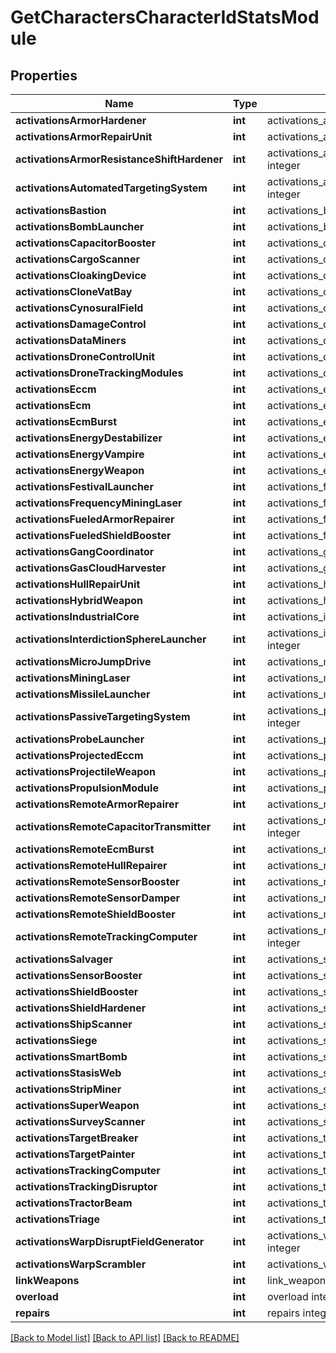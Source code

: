 # GetCharactersCharacterIdStatsModule

## Properties
Name | Type | Description | Notes
------------ | ------------- | ------------- | -------------
**activationsArmorHardener** | **int** | activations_armor_hardener integer | [optional] 
**activationsArmorRepairUnit** | **int** | activations_armor_repair_unit integer | [optional] 
**activationsArmorResistanceShiftHardener** | **int** | activations_armor_resistance_shift_hardener integer | [optional] 
**activationsAutomatedTargetingSystem** | **int** | activations_automated_targeting_system integer | [optional] 
**activationsBastion** | **int** | activations_bastion integer | [optional] 
**activationsBombLauncher** | **int** | activations_bomb_launcher integer | [optional] 
**activationsCapacitorBooster** | **int** | activations_capacitor_booster integer | [optional] 
**activationsCargoScanner** | **int** | activations_cargo_scanner integer | [optional] 
**activationsCloakingDevice** | **int** | activations_cloaking_device integer | [optional] 
**activationsCloneVatBay** | **int** | activations_clone_vat_bay integer | [optional] 
**activationsCynosuralField** | **int** | activations_cynosural_field integer | [optional] 
**activationsDamageControl** | **int** | activations_damage_control integer | [optional] 
**activationsDataMiners** | **int** | activations_data_miners integer | [optional] 
**activationsDroneControlUnit** | **int** | activations_drone_control_unit integer | [optional] 
**activationsDroneTrackingModules** | **int** | activations_drone_tracking_modules integer | [optional] 
**activationsEccm** | **int** | activations_eccm integer | [optional] 
**activationsEcm** | **int** | activations_ecm integer | [optional] 
**activationsEcmBurst** | **int** | activations_ecm_burst integer | [optional] 
**activationsEnergyDestabilizer** | **int** | activations_energy_destabilizer integer | [optional] 
**activationsEnergyVampire** | **int** | activations_energy_vampire integer | [optional] 
**activationsEnergyWeapon** | **int** | activations_energy_weapon integer | [optional] 
**activationsFestivalLauncher** | **int** | activations_festival_launcher integer | [optional] 
**activationsFrequencyMiningLaser** | **int** | activations_frequency_mining_laser integer | [optional] 
**activationsFueledArmorRepairer** | **int** | activations_fueled_armor_repairer integer | [optional] 
**activationsFueledShieldBooster** | **int** | activations_fueled_shield_booster integer | [optional] 
**activationsGangCoordinator** | **int** | activations_gang_coordinator integer | [optional] 
**activationsGasCloudHarvester** | **int** | activations_gas_cloud_harvester integer | [optional] 
**activationsHullRepairUnit** | **int** | activations_hull_repair_unit integer | [optional] 
**activationsHybridWeapon** | **int** | activations_hybrid_weapon integer | [optional] 
**activationsIndustrialCore** | **int** | activations_industrial_core integer | [optional] 
**activationsInterdictionSphereLauncher** | **int** | activations_interdiction_sphere_launcher integer | [optional] 
**activationsMicroJumpDrive** | **int** | activations_micro_jump_drive integer | [optional] 
**activationsMiningLaser** | **int** | activations_mining_laser integer | [optional] 
**activationsMissileLauncher** | **int** | activations_missile_launcher integer | [optional] 
**activationsPassiveTargetingSystem** | **int** | activations_passive_targeting_system integer | [optional] 
**activationsProbeLauncher** | **int** | activations_probe_launcher integer | [optional] 
**activationsProjectedEccm** | **int** | activations_projected_eccm integer | [optional] 
**activationsProjectileWeapon** | **int** | activations_projectile_weapon integer | [optional] 
**activationsPropulsionModule** | **int** | activations_propulsion_module integer | [optional] 
**activationsRemoteArmorRepairer** | **int** | activations_remote_armor_repairer integer | [optional] 
**activationsRemoteCapacitorTransmitter** | **int** | activations_remote_capacitor_transmitter integer | [optional] 
**activationsRemoteEcmBurst** | **int** | activations_remote_ecm_burst integer | [optional] 
**activationsRemoteHullRepairer** | **int** | activations_remote_hull_repairer integer | [optional] 
**activationsRemoteSensorBooster** | **int** | activations_remote_sensor_booster integer | [optional] 
**activationsRemoteSensorDamper** | **int** | activations_remote_sensor_damper integer | [optional] 
**activationsRemoteShieldBooster** | **int** | activations_remote_shield_booster integer | [optional] 
**activationsRemoteTrackingComputer** | **int** | activations_remote_tracking_computer integer | [optional] 
**activationsSalvager** | **int** | activations_salvager integer | [optional] 
**activationsSensorBooster** | **int** | activations_sensor_booster integer | [optional] 
**activationsShieldBooster** | **int** | activations_shield_booster integer | [optional] 
**activationsShieldHardener** | **int** | activations_shield_hardener integer | [optional] 
**activationsShipScanner** | **int** | activations_ship_scanner integer | [optional] 
**activationsSiege** | **int** | activations_siege integer | [optional] 
**activationsSmartBomb** | **int** | activations_smart_bomb integer | [optional] 
**activationsStasisWeb** | **int** | activations_stasis_web integer | [optional] 
**activationsStripMiner** | **int** | activations_strip_miner integer | [optional] 
**activationsSuperWeapon** | **int** | activations_super_weapon integer | [optional] 
**activationsSurveyScanner** | **int** | activations_survey_scanner integer | [optional] 
**activationsTargetBreaker** | **int** | activations_target_breaker integer | [optional] 
**activationsTargetPainter** | **int** | activations_target_painter integer | [optional] 
**activationsTrackingComputer** | **int** | activations_tracking_computer integer | [optional] 
**activationsTrackingDisruptor** | **int** | activations_tracking_disruptor integer | [optional] 
**activationsTractorBeam** | **int** | activations_tractor_beam integer | [optional] 
**activationsTriage** | **int** | activations_triage integer | [optional] 
**activationsWarpDisruptFieldGenerator** | **int** | activations_warp_disrupt_field_generator integer | [optional] 
**activationsWarpScrambler** | **int** | activations_warp_scrambler integer | [optional] 
**linkWeapons** | **int** | link_weapons integer | [optional] 
**overload** | **int** | overload integer | [optional] 
**repairs** | **int** | repairs integer | [optional] 

[[Back to Model list]](../README.md#documentation-for-models) [[Back to API list]](../README.md#documentation-for-api-endpoints) [[Back to README]](../README.md)


